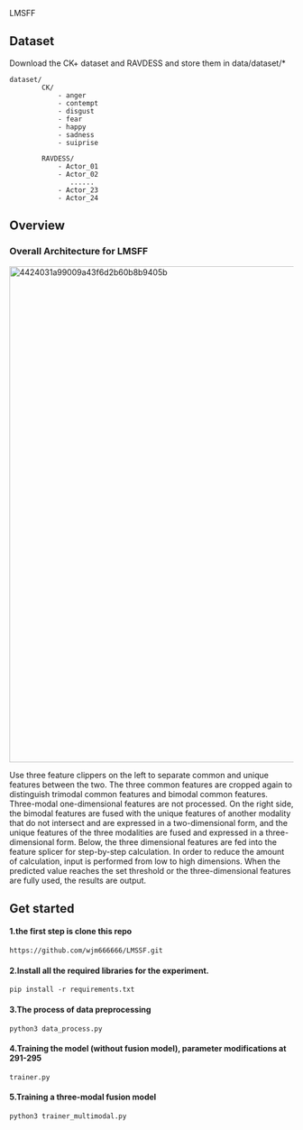 LMSFF


## Dataset
   Download the CK+ dataset and RAVDESS and store them in data/dataset/*
    
    dataset/
            CK/
                - anger
                - contempt
                - disgust
                - fear
                - happy
                - sadness
                - suiprise
    
            RAVDESS/
                - Actor_01
                - Actor_02
                   ......
                - Actor_23
                - Actor_24
## Overview
### Overall Architecture for LMSFF
<img width="880" alt="4424031a99009a43f6d2b60b8b9405b" src="https://github.com/wjm666666/LMSSF/assets/60913990/f3ecbe7b-1983-4af1-ae5e-5fda58cbdbee">

   Use three feature clippers on the left to separate common and unique features between the two. The three common features are cropped again to distinguish trimodal common features and bimodal common features. Three-modal one-dimensional features are not processed. On the right side, the bimodal features are fused with the unique features of another modality that do not intersect and are expressed in a two-dimensional form, and the unique features of the three modalities are fused and expressed in a three-dimensional form. Below, the three dimensional features are fed into the feature splicer for step-by-step calculation. In order to reduce the amount of calculation, input is performed from low to high dimensions. When the predicted value reaches the set threshold or the three-dimensional features are fully used, the results are output.
## Get started
#### 1.the first step is clone this repo
    https://github.com/wjm666666/LMSSF.git
#### 2.Install all the required libraries for the experiment.
    pip install -r requirements.txt
#### 3.The process of data preprocessing 
    python3 data_process.py
#### 4.Training the model (without fusion model), parameter modifications at 291-295
    trainer.py
#### 5.Training a three-modal fusion model
    python3 trainer_multimodal.py
